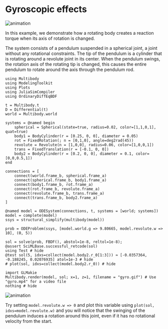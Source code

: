 # Gyroscopic effects

![animation](gyro.gif)

In this example, we demonstrate how a rotating body creates a reaction torque when its axis of rotation is changed.

The system consists of a pendulum suspended in a spherical joint, a joint without any rotational constraints. The tip of the pendulum is a cylinder that is rotating around a revolute joint in its center. When the pendulum swings, the rotation axis of the rotating tip is changed, this causes the entire pendulum to rotate around the axis through the pendulum rod.


```@example GYRO
using Multibody
using ModelingToolkit
using Plots
using JuliaSimCompiler
using OrdinaryDiffEqBDF

t = Multibody.t
D = Differential(t)
world = Multibody.world

systems = @named begin
    spherical = Spherical(state=true, radius=0.02, color=[1,1,0,1], quat=true)
    body1 = BodyCylinder(r = [0.25, 0, 0], diameter = 0.05)
    rot = FixedRotation(; n = [0,1,0], angle=deg2rad(45))
    revolute = Revolute(n = [1,0,0], radius=0.06, color=[1,0,0,1])
    trans = FixedTranslation(r = [-0.1, 0, 0])
    body2 = BodyCylinder(r = [0.2, 0, 0], diameter = 0.1, color=[0,0,0.5,1])
end

connections = [
    connect(world.frame_b, spherical.frame_a)
    connect(spherical.frame_b, body1.frame_a)
    connect(body1.frame_b, rot.frame_a)
    connect(rot.frame_b, revolute.frame_a)
    connect(revolute.frame_b, trans.frame_a)
    connect(trans.frame_b, body2.frame_a)
]

@named model = ODESystem(connections, t, systems = [world; systems])
model = complete(model)
ssys = structural_simplify(multibody(model))

prob = ODEProblem(ssys, [model.world.g => 9.80665, model.revolute.w => 10], (0, 5))

sol = solve(prob, FBDF(), abstol=1e-8, reltol=1e-8);
@assert SciMLBase.successful_retcode(sol)
using Test # hide
@test sol(5, idxs=collect(model.body2.r_0[1:3])) ≈ [-0.0357364, -0.188245, 0.02076935] atol=1e-3 # hide
# plot(sol, idxs=collect(model.body2.r_0)) # hide

import GLMakie
Multibody.render(model, sol; x=1, z=1, filename = "gyro.gif") # Use "gyro.mp4" for a video file
nothing # hide
```

![animation](gyro.gif)

Try setting `model.revolute.w => 0` and plot this variable using `plot(sol, idxs=model.revolute.w)` and you will notice that the swinging of the pendulum induces a rotation around this joint, even if it has no rotational velocity from the start.